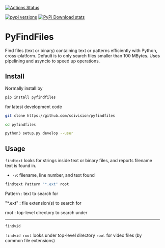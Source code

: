 [![Actions Status](https://github.com/scivision/pyfindfiles/workflows/ci/badge.svg)](https://github.com/scivision/pyfindfiles/actions)

[![pypi versions](https://img.shields.io/pypi/pyversions/pyfindfiles.svg)](https://pypi.python.org/pypi/pyfindfiles)
[![PyPi Download stats](http://pepy.tech/badge/pyfindfiles)](http://pepy.tech/project/pyfindfiles)

# PyFindFiles

Find files (text or binary) containing text or patterns efficiently with Python, cross-platform.
Default is to only search files smaller than 100 MBytes.
Uses pipelining and asyncio to speed up operations.


## Install

Normally install by

```sh
pip install pyfindfiles
```

for latest development code

```sh
git clone https://github.com/scivision/pyfindfiles

cd pyfindfiles

python3 setup.py develop --user
```

## Usage

`findtext` looks for strings inside text or binary files, and reports filename text is found in.

* `-v`: filename, line number, and text found


```sh
findtext Pattern "*.ext" root
```

Pattern
: text to search for

"*.ext"
: file extension(s) to search for

root
: top-level directory to search under


---

`findvid`

`findvid root` looks under top-level directory `root` for video files (by common file extensions)

